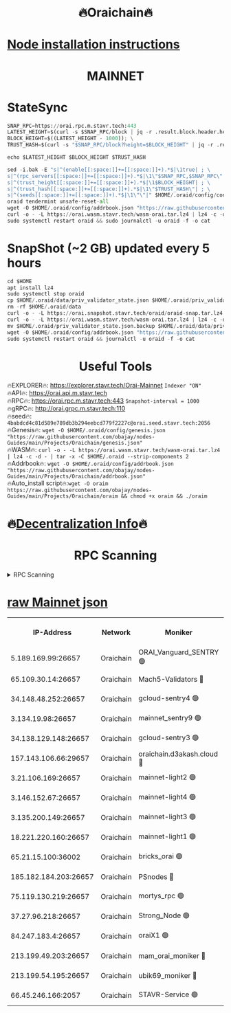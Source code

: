 <h1 align="center"> 🔥Oraichain🔥</h1>

[Node installation instructions](https://github.com/obajay/nodes-Guides/tree/main/Projects/Oraichain)
=
<h1 align="center"> MAINNET</h1>

# StateSync
```python
SNAP_RPC=https://orai.rpc.m.stavr.tech:443
LATEST_HEIGHT=$(curl -s $SNAP_RPC/block | jq -r .result.block.header.height); \
BLOCK_HEIGHT=$((LATEST_HEIGHT - 1000)); \
TRUST_HASH=$(curl -s "$SNAP_RPC/block?height=$BLOCK_HEIGHT" | jq -r .result.block_id.hash)

echo $LATEST_HEIGHT $BLOCK_HEIGHT $TRUST_HASH

sed -i.bak -E "s|^(enable[[:space:]]+=[[:space:]]+).*$|\1true| ; \
s|^(rpc_servers[[:space:]]+=[[:space:]]+).*$|\1\"$SNAP_RPC,$SNAP_RPC\"| ; \
s|^(trust_height[[:space:]]+=[[:space:]]+).*$|\1$BLOCK_HEIGHT| ; \
s|^(trust_hash[[:space:]]+=[[:space:]]+).*$|\1\"$TRUST_HASH\"| ; \
s|^(seeds[[:space:]]+=[[:space:]]+).*$|\1\"\"|" $HOME/.oraid/config/config.toml
oraid tendermint unsafe-reset-all
wget -O $HOME/.oraid/config/addrbook.json "https://raw.githubusercontent.com/obajay/nodes-Guides/main/Projects/Oraichain/addrbook.json"
curl -o - -L https://orai.wasm.stavr.tech/wasm-orai.tar.lz4 | lz4 -c -d - | tar -x -C $HOME/.oraid --strip-components 2
sudo systemctl restart oraid && sudo journalctl -u oraid -f -o cat
```
# SnapShot (~2 GB) updated every 5 hours
```python
cd $HOME
apt install lz4
sudo systemctl stop oraid
cp $HOME/.oraid/data/priv_validator_state.json $HOME/.oraid/priv_validator_state.json.backup
rm -rf $HOME/.oraid/data
curl -o - -L https://orai.snapshot.stavr.tech/oraid/oraid-snap.tar.lz4 | lz4 -c -d - | tar -x -C $HOME/.oraid --strip-components 2
curl -o - -L https://orai.wasm.stavr.tech/wasm-orai.tar.lz4 | lz4 -c -d - | tar -x -C $HOME/.oraid --strip-components 2
mv $HOME/.oraid/priv_validator_state.json.backup $HOME/.oraid/data/priv_validator_state.json
wget -O $HOME/.oraid/config/addrbook.json "https://raw.githubusercontent.com/obajay/nodes-Guides/main/Projects/Oraichain/addrbook.json"
sudo systemctl restart oraid && journalctl -u oraid -f -o cat
```

 <h1 align="center"> Useful Tools</h1>

🔥EXPLORER🔥:     https://explorer.stavr.tech/Orai-Mainnet        `Indexer "ON"` \
🔥API🔥:          https://orai.api.m.stavr.tech \
🔥RPC🔥:          https://orai.rpc.m.stavr.tech:443              `Snapshot-interval = 1000` \
🔥gRPC🔥:         http://orai.grpc.m.stavr.tech:110 \
🔥seed🔥:      `4babdcd4c81d589e789db3b294eebcd779f2227c@orai.seed.stavr.tech:2056` \
🔥Genesis🔥:   `wget -O $HOME/.oraid/config/genesis.json "https://raw.githubusercontent.com/obajay/nodes-Guides/main/Projects/Oraichain/genesis.json"` \
🔥WASM🔥:      `curl -o - -L https://orai.wasm.stavr.tech/wasm-orai.tar.lz4 | lz4 -c -d - | tar -x -C $HOME/.oraid --strip-components 2` \
🔥Addrbook🔥:  `wget -O $HOME/.oraid/config/addrbook.json "https://raw.githubusercontent.com/obajay/nodes-Guides/main/Projects/Oraichain/addrbook.json"` \
🔥Auto_install script🔥:`wget -O oraim https://raw.githubusercontent.com/obajay/nodes-Guides/main/Projects/Oraichain/oraim && chmod +x oraim && ./oraim`

🔥[Decentralization Info](https://github.com/obajay/StateSync-snapshots/tree/main/Projects/Oraichain/Decentralization)🔥
=
<h1 align="center"> RPC Scanning</h1>

<details>
<summary>RPC Scanning</summary>

<h2 align="center"> We scan nodes in real time every 4 hours. And we provide the final result of RPC endpoints.
We cannot influence the operation of these nodes in any way. </h2>


```python
If Voting Power is higher than 0 --> then the Node is a validator of the network and may be subject to attack and be a potential threat to the chain.
```
```python
We marked such validators with a red symbol
```

</details>

[raw Mainnet json](https://rpc-check.oraim.stavr.tech/oraim/rpc-oraim-result.json)
=


<table><tr><th>IP-Address</th><th>Network</th><th>Moniker</th><th>Latest Block Height</th><th>Earliest Block Height</th><th>Catching Up</th><th>Tx Index</th><th>Voting Power</th><th>Scan Time</th></tr><tr><td>5.189.169.99:26657</td><td>Oraichain</td><td>ORAI_Vanguard_SENTRY 🟢</td><td>16439885</td><td>0</td><td>False</td><td>on</td><td>0</td><td>2024-03-18T04:32:25.209599145UTC</td></tr><tr><td>65.109.30.14:26657</td><td>Oraichain</td><td>Mach5-Validators 🔴</td><td>16439929</td><td>0</td><td>False</td><td>off</td><td>212</td><td>2024-03-18T04:33:23.793750831UTC</td></tr><tr><td>34.148.48.252:26657</td><td>Oraichain</td><td>gcloud-sentry4 🟢</td><td>16439886</td><td>1</td><td>False</td><td>on</td><td>0</td><td>2024-03-18T04:32:30.467055332UTC</td></tr><tr><td>3.134.19.98:26657</td><td>Oraichain</td><td>mainnet_sentry9 🟢</td><td>16439906</td><td>1</td><td>False</td><td>on</td><td>0</td><td>2024-03-18T04:32:52.873665690UTC</td></tr><tr><td>34.138.129.148:26657</td><td>Oraichain</td><td>gcloud-sentry3 🟢</td><td>16439916</td><td>1</td><td>False</td><td>on</td><td>0</td><td>2024-03-18T04:33:09.913544979UTC</td></tr><tr><td>157.143.106.66:29657</td><td>Oraichain</td><td>oraichain.d3akash.cloud 🔴</td><td>16439893</td><td>15047495</td><td>False</td><td>on</td><td>187</td><td>2024-03-18T04:32:38.972908575UTC</td></tr><tr><td>3.21.106.169:26657</td><td>Oraichain</td><td>mainnet-light2 🟢</td><td>16439898</td><td>15275144</td><td>False</td><td>on</td><td>0</td><td>2024-03-18T04:32:45.761160610UTC</td></tr><tr><td>3.146.152.67:26657</td><td>Oraichain</td><td>mainnet-light4 🟢</td><td>16439907</td><td>15275144</td><td>False</td><td>on</td><td>0</td><td>2024-03-18T04:32:55.564555954UTC</td></tr><tr><td>3.135.200.149:26657</td><td>Oraichain</td><td>mainnet-light3 🟢</td><td>16439911</td><td>15275144</td><td>False</td><td>on</td><td>0</td><td>2024-03-18T04:33:00.379866809UTC</td></tr><tr><td>18.221.220.160:26657</td><td>Oraichain</td><td>mainnet-light1 🟢</td><td>16439915</td><td>15643601</td><td>False</td><td>on</td><td>0</td><td>2024-03-18T04:33:05.173151096UTC</td></tr><tr><td>65.21.15.100:36002</td><td>Oraichain</td><td>bricks_orai 🟢</td><td>16439934</td><td>15848470</td><td>False</td><td>on</td><td>0</td><td>2024-03-18T04:33:30.197265300UTC</td></tr><tr><td>185.182.184.203:26657</td><td>Oraichain</td><td>PSnodes 🔴</td><td>16439882</td><td>15946937</td><td>False</td><td>off</td><td>29</td><td>2024-03-18T04:32:27.536128312UTC</td></tr><tr><td>75.119.130.219:26657</td><td>Oraichain</td><td>mortys_rpc 🟢</td><td>16439924</td><td>15960001</td><td>False</td><td>on</td><td>0</td><td>2024-03-18T04:33:19.080599454UTC</td></tr><tr><td>37.27.96.218:26657</td><td>Oraichain</td><td>Strong_Node 🟢</td><td>16439938</td><td>16086201</td><td>False</td><td>on</td><td>0</td><td>2024-03-18T04:33:34.605115710UTC</td></tr><tr><td>84.247.183.4:26657</td><td>Oraichain</td><td>oraiX1 🟢</td><td>16439674</td><td>16177601</td><td>False</td><td>on</td><td>0</td><td>2024-03-18T04:33:34.973007799UTC</td></tr><tr><td>213.199.49.203:26657</td><td>Oraichain</td><td>mam_orai_moniker 🔴</td><td>16439900</td><td>16268001</td><td>False</td><td>on</td><td>8</td><td>2024-03-18T04:32:46.057278400UTC</td></tr><tr><td>213.199.54.195:26657</td><td>Oraichain</td><td>ubik69_moniker 🔴</td><td>16439885</td><td>16400001</td><td>False</td><td>on</td><td>1834</td><td>2024-03-18T04:32:27.811380000UTC</td></tr><tr><td>66.45.246.166:2057</td><td>Oraichain</td><td>STAVR-Service 🟢</td><td>16439910</td><td>16433001</td><td>False</td><td>on</td><td>0</td><td>2024-03-18T04:33:16.700149877UTC</td></tr></table>
